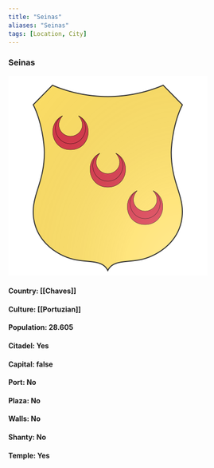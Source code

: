 ```yaml
---
title: "Seinas"
aliases: "Seinas"
tags: [Location, City]
---
```

### Seinas
![](attachment/8db8c525b99b0e53a9c241b65a98e8ba.svg)

#### Country: [[Chaves]]

#### Culture: [[Portuzian]]

#### Population: 28.605

#### Citadel: Yes

#### Capital: false

#### Port: No

#### Plaza: No

#### Walls: No

#### Shanty: No

#### Temple: Yes


